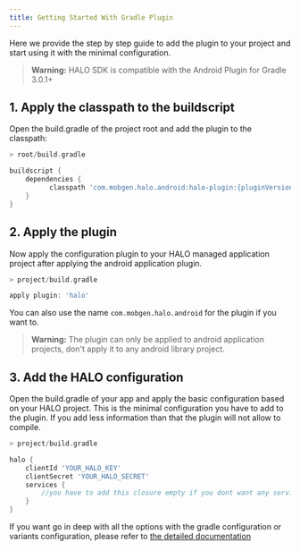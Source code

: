 ```yaml
---
title: Getting Started With Gradle Plugin
---
```


Here we provide the step by step guide to add the plugin to your project and start using it with the minimal configuration.

> **Warning:** HALO SDK is compatible with the Android Plugin for Gradle 3.0.1+

## 1. Apply the classpath to the buildscript
Open the build.gradle of the project root and add the plugin to the classpath:

```groovy
> root/build.gradle

buildscript {
    dependencies {
          classpath 'com.mobgen.halo.android:halo-plugin:{pluginVersion}'
    }
}
```

## 2. Apply the plugin
Now apply the configuration plugin to your HALO managed application project after applying the android application plugin.

```groovy
> project/build.gradle

apply plugin: 'halo'
```

You can also use the name `com.mobgen.halo.android` for the plugin if you want to.

> **Warning:** The plugin can only be applied to android application projects, don't apply it to any android library project.

## 3. Add the HALO configuration
Open the build.gradle of your app and apply the basic configuration based on your HALO project. This is the minimal configuration you have to add to the plugin. If you add less information than that the plugin will not allow to compile.

```groovy
> project/build.gradle

halo {
    clientId 'YOUR_HALO_KEY'
    clientSecret 'YOUR_HALO_SECRET'
    services {
        //you have to add this closure empty if you dont want any service
    }
}
```

If you want go in deep with all the options with the gradle configuration or variants configuration, please refer to [the detailed documentation](android_core_gradle_plugin_options.html)
